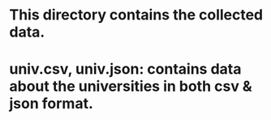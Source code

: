 # This directory contains the collected data.
# univ.csv, univ.json: contains data about the universities in both csv & json format.